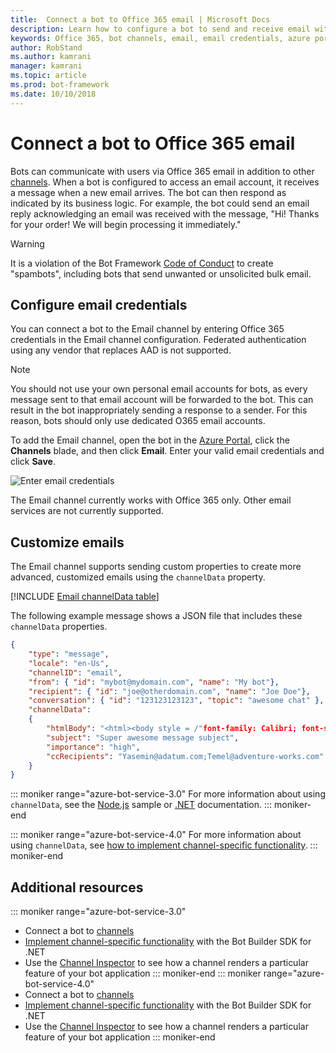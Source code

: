```yaml
---
title:  Connect a bot to Office 365 email | Microsoft Docs
description: Learn how to configure a bot to send and receive email with Office 365.
keywords: Office 365, bot channels, email, email credentials, azure portal, custom email
author: RobStand
ms.author: kamrani
manager: kamrani
ms.topic: article
ms.prod: bot-framework
ms.date: 10/10/2018
---
```

# Connect a bot to Office 365 email

Bots can communicate with users via Office 365 email in addition to other [channels](~/bot-service-manage-channels.md). When a bot is configured to access an email account, it receives a message when a new email arrives. The bot can then respond as indicated by its business logic. For example, the bot could send an email reply acknowledging an email was received with the message, "Hi! Thanks for your order! We will begin processing it immediately."

> [!WARNING]
> It is a violation of the Bot Framework [Code of Conduct](https://www.botframework.com/Content/Microsoft-Bot-Framework-Preview-Online-Services-Agreement.htm) to create "spambots", including bots that send unwanted or unsolicited bulk email.

## Configure email credentials

You can connect a bot to the Email channel by entering Office 365 credentials in the Email channel configuration.
Federated authentication using any vendor that replaces AAD is not supported.

> [!NOTE]
> You should not use your own personal email accounts for bots, as every message sent to that email account will be forwarded to the bot. This can result in the bot inappropriately sending a response to a sender. For this reason, bots should only use dedicated O365 email accounts.

To add the Email channel, open the bot in the [Azure Portal](https://portal.azure.com/), click the **Channels** blade, and then click **Email**. Enter your valid email credentials and click **Save**.

![Enter email credentials](~/media/bot-service-channel-connect-email/bot-service-channel-connect-email-credentials.png)

The Email channel currently works with Office 365 only. Other email services are not currently supported.

## Customize emails

The Email channel supports sending custom properties to create more advanced, customized emails using the `channelData` property.

[!INCLUDE [Email channelData table](~/includes/snippet-channelData-email.md)]

The following example message shows a JSON file that includes these `channelData` properties.

```json
{
    "type": "message",
    "locale": "en-Us",
    "channelID": "email",
    "from": { "id": "mybot@mydomain.com", "name": "My bot"},
    "recipient": { "id": "joe@otherdomain.com", "name": "Joe Doe"},
    "conversation": { "id": "123123123123", "topic": "awesome chat" },
    "channelData":
    {
        "htmlBody": "<html><body style = /"font-family: Calibri; font-size: 11pt;/" >This is more than awesome.</body></html>",
        "subject": "Super awesome message subject",
        "importance": "high",
        "ccRecipients": "Yasemin@adatum.com;Temel@adventure-works.com"
    }
}
```

::: moniker range="azure-bot-service-3.0"
For more information about using `channelData`, see the [Node.js](https://github.com/Microsoft/BotBuilder-Samples/tree/master/Node/core-ChannelData) sample or [.NET](~/dotnet/bot-builder-dotnet-channeldata.md) documentation.
::: moniker-end

::: moniker range="azure-bot-service-4.0"
For more information about using `channelData`,
see [how to implement channel-specific functionality](~/v4sdk/bot-builder-channeldata.md).
::: moniker-end

## Additional resources

<!-- Put whole list in monikers, even though it's just the second item that needs to be different. -->
::: moniker range="azure-bot-service-3.0"
* Connect a bot to [channels](~/bot-service-manage-channels.md)
* [Implement channel-specific functionality](dotnet/bot-builder-dotnet-channeldata.md) with the Bot Builder SDK for .NET
* Use the [Channel Inspector](bot-service-channel-inspector.md) to see how a channel renders a particular feature of your bot application
::: moniker-end
::: moniker range="azure-bot-service-4.0"
* Connect a bot to [channels](~/bot-service-manage-channels.md)
* [Implement channel-specific functionality](~/v4sdk/bot-builder-channeldata.md) with the Bot Builder SDK for .NET
* Use the [Channel Inspector](bot-service-channel-inspector.md) to see how a channel renders a particular feature of your bot application
::: moniker-end

